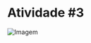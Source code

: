 # Atividade #3


![Imagem](https://media.discordapp.net/attachments/1153821269125509254/1370061571983671408/image.png?ex=681e20c5&is=681ccf45&hm=29f06352cd99a3a7827b91c61ee17406b8fa60cb19d1fd9f48a42839fd1efd45&=&format=webp&quality=lossless)

